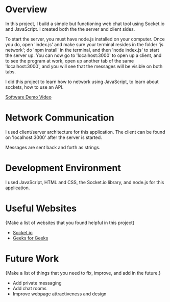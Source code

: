 # Overview

In this project, I build a simple but functioning web chat tool using Socket.io and JavaScript.
I created both the the server and client sides. 

To start the server, you must have node.js installed on your computer. Once you do, open 'index.js' and 
make sure your terminal resides in the folder 'js network'; do 'npm install' in the terminal, and then 
'node index.js' to start the server up. You can now go to 'localhost:3000' to open up a client, and to 
see the program at work, open up another tab of the same 'localhost:3000', and you will see that the 
messages will be visible on both tabs.

I did this project to learn how to network using JavaScript, to learn about sockets, how to use an 
API.

[Software Demo Video](https://youtu.be/uPAIv54Mg80)

# Network Communication

I used client/server architecture for this application. The client can be found on 
'localhost:3000' after the server is started.

Messages are sent back and forth as strings.

# Development Environment

I used JavaScript, HTML and CSS, the Socket.io library, and 
node.js for this application.

# Useful Websites

{Make a list of websites that you found helpful in this project}
* [Socket.io](https://socket.io/)
* [Geeks for Geeks](https://www.geeksforgeeks.org/how-to-manage-users-in-socket-io-in-node-js/)

# Future Work

{Make a list of things that you need to fix, improve, and add in the future.}
* Add private messaging
* Add chat rooms
* Improve webpage attractiveness and design